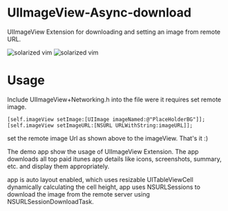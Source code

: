 UIImageView-Async-download
==========================

UIImageView Extension for downloading and setting an image from remote URL.  

![solarized vim](http://i.imgur.com/t2g8coS.png)
![solarized vim](http://i.imgur.com/Q7gbj3k.png)

Usage
========
Include UIImageView+Networking.h into the file were it requires set remote image.

    [self.imageView setImage:[UIImage imageNamed:@"PlaceHolderBG"]];
    [self.imageView setImageURL:[NSURL URLWithString:imageURL]];

set the remote image Url as shown above to the imageView.
That's it :)

The demo app show the usage of UIImageView Extension. The app downloads all top paid itunes app details like icons, screenshots, summary, etc. and display them appropriately.

app is auto layout enabled, which uses resizable UITableViewCell dynamically calculating the cell height,
app uses NSURLSessions to download the image from the remote server using NSURLSessionDownloadTask.


